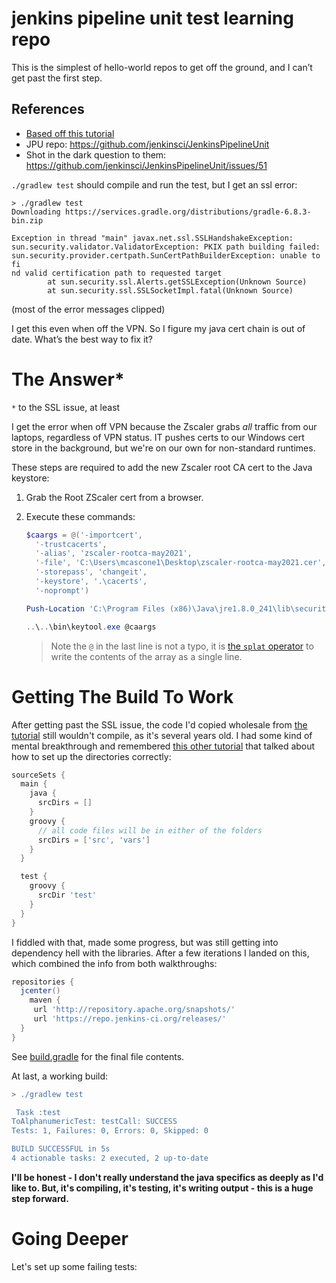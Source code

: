 # jenkins pipeline unit test learning repo

This is the simplest of hello-world repos to get off the ground, and I can’t get past the first step.

## References

- [Based off this tutorial][1]
- JPU repo: https://github.com/jenkinsci/JenkinsPipelineUnit
- Shot in the dark question to them: https://github.com/jenkinsci/JenkinsPipelineUnit/issues/51

`./gradlew test` should compile and run the test, but I get an ssl error:

```shell
> ./gradlew test
Downloading https://services.gradle.org/distributions/gradle-6.8.3-bin.zip

Exception in thread "main" javax.net.ssl.SSLHandshakeException: sun.security.validator.ValidatorException: PKIX path building failed: sun.security.provider.certpath.SunCertPathBuilderException: unable to fi
nd valid certification path to requested target
        at sun.security.ssl.Alerts.getSSLException(Unknown Source)
        at sun.security.ssl.SSLSocketImpl.fatal(Unknown Source)
```

(most of the error messages clipped)

I get this even when off the VPN. So I figure my java cert chain is out of date. What’s the best way to fix it?

# The Answer*
`*` to the SSL issue, at least

I get the error when off VPN because the Zscaler grabs _all_ traffic from our laptops, regardless of VPN status. IT pushes certs to our Windows cert store in the background, but we're on our own for non-standard runtimes.

These steps are required to add the new Zscaler root CA cert to the Java keystore:

1. Grab the Root ZScaler cert from a browser.

2. Execute these commands:

   ```powershell
   $caargs = @('-importcert',
     '-trustcacerts',
     '-alias', 'zscaler-rootca-may2021',
     '-file', 'C:\Users\mcascone1\Desktop\zscaler-rootca-may2021.cer',
     '-storepass', 'changeit', 
     '-keystore', '.\cacerts', 
     '-noprompt')

   Push-Location 'C:\Program Files (x86)\Java\jre1.8.0_241\lib\security'   
   
   ..\..\bin\keytool.exe @caargs
   ```
  
   > Note the `@` in the last line is not a typo, it is [the `splat` operator](https://docs.microsoft.com/en-us/powershell/module/microsoft.powershell.core/about/about_splatting?view=powershell-7.1) to write the contents of the array as a single line.
   
# Getting The Build To Work

After getting past the SSL issue, the code I'd copied wholesale from [the tutorial][1] still wouldn't compile, as it's several years old. I had some kind of mental breakthrough and remembered [this other tutorial][2] that talked about how to set up the directories correctly:

```gradle
sourceSets {
  main {
    java {
      srcDirs = []
    }
    groovy {
      // all code files will be in either of the folders
      srcDirs = ['src', 'vars'] 
    }
  }

  test {
    groovy {
      srcDir 'test'
    }
  }
}
```


I fiddled with that, made some progress, but was still getting into dependency hell with the libraries. After a few iterations I landed on this, which combined the info from both walkthroughs:

```gradle
repositories {
  jcenter()
    maven {
     url 'http://repository.apache.org/snapshots/'
     url 'https://repo.jenkins-ci.org/releases/'
  }
}
```

See [build.gradle](build.gradle) for the final file contents.

At last, a working build:

```gradle
> ./gradlew test

 Task :test
ToAlphanumericTest: testCall: SUCCESS
Tests: 1, Failures: 0, Errors: 0, Skipped: 0

BUILD SUCCESSFUL in 5s
4 actionable tasks: 2 executed, 2 up-to-date
```

**I'll be honest - I don't really understand the java specifics as deeply as I'd like to. But, it's compiling, it's testing, it's writing output - this is a huge step forward.**


# Going Deeper

Let's set up some failing tests:














[1]: https://medium.com/disney-streaming/testing-jenkins-shared-libraries-4d4939406fa2
[2]: https://dev.to/kuperadrian/how-to-setup-a-unit-testable-jenkins-shared-pipeline-library-2e62

